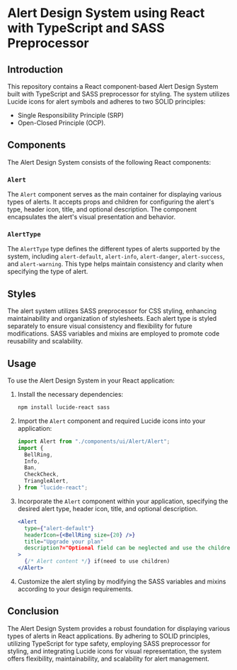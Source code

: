 # Alert Design System using React with TypeScript and SASS Preprocessor

## Introduction

This repository contains a React component-based Alert Design System built with TypeScript and SASS preprocessor for styling. The system utilizes Lucide icons for alert symbols and adheres to two SOLID principles:

- Single Responsibility Principle (SRP)
- Open-Closed Principle (OCP).

## Components

The Alert Design System consists of the following React components:

### `Alert`

The `Alert` component serves as the main container for displaying various types of alerts. It accepts props and children for configuring the alert's type, header icon, title, and optional description. The component encapsulates the alert's visual presentation and behavior.

### `AlertType`

The `AlertType` type defines the different types of alerts supported by the system, including `alert-default`, `alert-info`, `alert-danger`, `alert-success`, and `alert-warning`. This type helps maintain consistency and clarity when specifying the type of alert.

## Styles

The alert system utilizes SASS preprocessor for CSS styling, enhancing maintainability and organization of stylesheets. Each alert type is styled separately to ensure visual consistency and flexibility for future modifications. SASS variables and mixins are employed to promote code reusability and scalability.

## Usage

To use the Alert Design System in your React application:

1. Install the necessary dependencies:

   ```bash
   npm install lucide-react sass
   ```

2. Import the `Alert` component and required Lucide icons into your application:

   ```javascript
   import Alert from "./components/ui/Alert/Alert";
   import {
     BellRing,
     Info,
     Ban,
     CheckCheck,
     TriangleAlert,
   } from "lucide-react";
   ```

3. Incorporate the `Alert` component within your application, specifying the desired alert type, header icon, title, and optional description.

   ```jsx
   <Alert
     type={"alert-default"}
     headerIcon={<BellRing size={20} />}
     title="Upgrade your plan"
     description?="Optional field can be neglected and use the children props instead"
   >
     {/* Alert content */} if(need to use children)
   </Alert>
   ```

4. Customize the alert styling by modifying the SASS variables and mixins according to your design requirements.

## Conclusion

The Alert Design System provides a robust foundation for displaying various types of alerts in React applications. By adhering to SOLID principles, utilizing TypeScript for type safety, employing SASS preprocessor for styling, and integrating Lucide icons for visual representation, the system offers flexibility, maintainability, and scalability for alert management.
